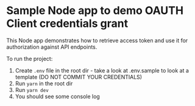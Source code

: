 # Sample Node app to demo OAUTH Client credentials grant

This Node app demonstrates how to retrieve access token and use it for authorization against API endpoints. 

To run the project:
1. Create `.env` file in the root dir - take a look at .env.sample to look at a template (DO NOT COMMIT YOUR CREDENTIALS)
2. Run `yarn` in the root dir
3. Run `yarn dev`
3. You should see some console log

